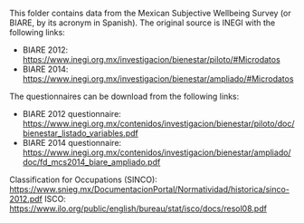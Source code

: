 This folder contains data from the Mexican Subjective Wellbeing Survey (or BIARE, by its acronym in Spanish).
The original source is INEGI with the following links:

- BIARE 2012: https://www.inegi.org.mx/investigacion/bienestar/piloto/#Microdatos
- BIARE 2014: https://www.inegi.org.mx/investigacion/bienestar/ampliado/#Microdatos

The questionnaires can be download from the following links:

- BIARE 2012 questionnaire: https://www.inegi.org.mx/contenidos/investigacion/bienestar/piloto/doc/bienestar_listado_variables.pdf
- BIARE 2014 questionnaire: https://www.inegi.org.mx/contenidos/investigacion/bienestar/ampliado/doc/fd_mcs2014_biare_ampliado.pdf

Classification for Occupations (SINCO): https://www.snieg.mx/DocumentacionPortal/Normatividad/historica/sinco-2012.pdf
ISCO: https://www.ilo.org/public/english/bureau/stat/isco/docs/resol08.pdf
